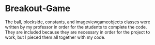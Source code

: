 # Breakout-Game
The ball, blockside, constants, and imageviewgameobjects classes were written by my professor in order for the students to complete the code. They are included because they are necessary in order for the project to work, but I pieced them all together with my code.
